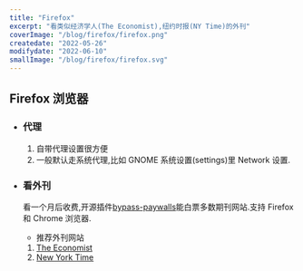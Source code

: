 ```yaml
---
title: "Firefox"
excerpt: "看类似经济学人(The Economist),纽约时报(NY Time)的外刊"
coverImage: "/blog/firefox/firefox.png"
createdate: "2022-05-26"
modifydate: "2022-06-10"
smallImage: "/blog/firefox/firefox.svg"
---
```


## Firefox 浏览器

- ### 代理

  1. 自带代理设置很方便
  2. 一般默认走系统代理,比如 GNOME 系统设置(settings)里 Network 设置.

- ### 看外刊

  看一个月后收费,开源插件[bypass-paywalls](https://github.com/iamadamdev/bypass-paywalls-chrome)能白票多数期刊网站.支持 Firefox 和 Chrome 浏览器.

  - 推荐外刊网站

  1. [The Economist](https://www.economist.com/)
  2. [New York Time](https://www.nytimes.com/)
